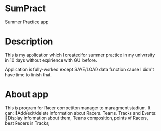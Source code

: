 # SumPract
Summer Practice app


# Description
This is my application which I created for summer practice in my university in 10 days without expirience with GUI before.

Application is fully-worked except SAVE/LOAD data function cause I didn't have time to finish that.


# About app
This is program for Racer competiton manager to managment stadium. It can:
Add/edit/delete information about Racers, Teams, Tracks and Events;
Display information about them, Teams composition, points of Racers, best Recers in Tracks;
